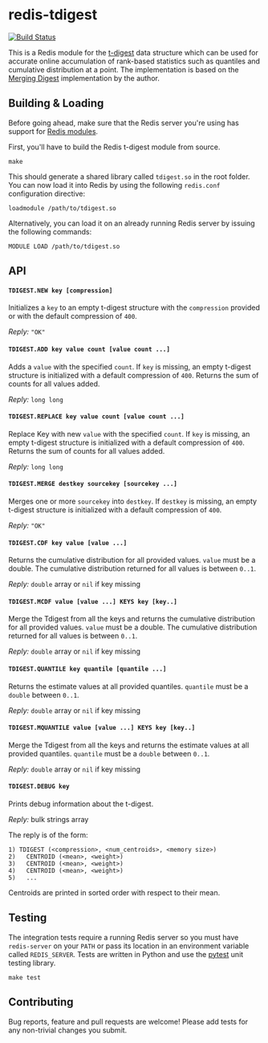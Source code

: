 # redis-tdigest

[![Build Status](https://img.shields.io/circleci/project/usmanm/redis-tdigest.svg?style=flat-square)](https://circleci.com/gh/usmanm/redis-tdigest)

This is a Redis module for the [t-digest](https://github.com/tdunning/t-digest/blob/master/docs/t-digest-paper/histo.pdf) data structure which can be used for accurate online accumulation of rank-based statistics such as quantiles and cumulative distribution at a point. The implementation is based on the [Merging Digest](https://github.com/tdunning/t-digest/blob/master/src/main/java/com/tdunning/math/stats/MergingDigest.java) implementation by the author.

## Building & Loading

Before going ahead, make sure that the Redis server you're using has support for [Redis modules](http://antirez.com/news/106).

First, you'll have to build the Redis t-digest module from source.

```
make
```

This should generate a shared library called `tdigest.so` in the root folder. You can now load it into Redis by using the following `redis.conf` configuration directive:

```
loadmodule /path/to/tdigest.so
```

Alternatively, you can load it on an already running Redis server by issuing the following commands:

```
MODULE LOAD /path/to/tdigest.so
```

## API

#### `TDIGEST.NEW key [compression]`

Initializes a `key` to an empty t-digest structure with the `compression` provided or with the default compression of `400`.

*Reply:* `"OK"`

#### `TDIGEST.ADD key value count [value count ...]`

Adds a `value` with the specified `count`. If `key` is missing, an empty t-digest structure is initialized with a default compression of `400`. Returns the sum of counts for all values added.

*Reply:* `long long`

#### `TDIGEST.REPLACE key value count [value count ...]`

Replace Key with new  `value` with the specified `count`. If `key` is missing, an empty t-digest structure is initialized with a default compression of `400`. Returns the sum of counts for all values added.

*Reply:* `long long`

#### `TDIGEST.MERGE destkey sourcekey [sourcekey ...]`

Merges one or more `sourcekey` into `destkey`. If `destkey` is missing, an empty t-digest structure is initialized with a default compression of `400`.

*Reply:* `"OK"`

#### `TDIGEST.CDF key value [value ...]`

Returns the cumulative distribution for all provided values. `value` must be a double. The cumulative distribution returned for all values is between `0..1`.

*Reply:* `double` array or `nil` if key missing

#### `TDIGEST.MCDF value [value ...] KEYS key [key..]`
Merge the Tdigest from all the keys and returns the cumulative distribution for all provided values. `value` must be a double. The cumulative distribution returned for all values is between `0..1`.

*Reply:* `double` array or `nil` if key missing

#### `TDIGEST.QUANTILE key quantile [quantile ...]`

Returns the estimate values at all provided quantiles. `quantile` must be a `double` between `0..1`.

*Reply:* `double` array or `nil` if key missing

#### `TDIGEST.MQUANTILE value [value ...] KEYS key [key..]`

Merge the Tdigest from all the keys and returns the estimate values at all provided quantiles. `quantile` must be a `double` between `0..1`.

*Reply:* `double` array or `nil` if key missing

#### `TDIGEST.DEBUG key`

Prints debug information about the t-digest.

*Reply:* bulk strings array

The reply is of the form:

```
1) TDIGEST (<compression>, <num_centroids>, <memory size>)
2)   CENTROID (<mean>, <weight>)
3)   CENTROID (<mean>, <weight>)
4)   CENTROID (<mean>, <weight>)
5)   ...
```

Centroids are printed in sorted order with respect to their mean.

## Testing

The integration tests require a running Redis server so you must have `redis-server` on your `PATH` or pass its location in an environment variable called `REDIS_SERVER`. Tests are written in Python and use the [pytest](http://pytest.org/latest/) unit testing library.

```
make test
```

## Contributing

Bug reports, feature and pull requests are welcome! Please add tests for any non-trivial changes you submit.
